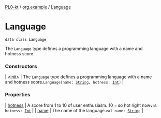 [PL0-kt](../../index.md) / [org.example](../index.md) / [Language](./index.md)

# Language

`data class Language`

The `Language` type defines a programming language with a name and hotness score.

### Constructors

| [&lt;init&gt;](-init-.md) | The `Language` type defines a programming language with a name and hotness score.`Language(name: `[`String`](https://kotlinlang.org/api/latest/jvm/stdlib/kotlin/-string/index.html)`, hotness: `[`Int`](https://kotlinlang.org/api/latest/jvm/stdlib/kotlin/-int/index.html)`)` |

### Properties

| [hotness](hotness.md) | A score from 1 to 10 of user enthusiasm. 10 = so hot right now`val hotness: `[`Int`](https://kotlinlang.org/api/latest/jvm/stdlib/kotlin/-int/index.html) |
| [name](name.md) | The name of the language.`val name: `[`String`](https://kotlinlang.org/api/latest/jvm/stdlib/kotlin/-string/index.html) |

